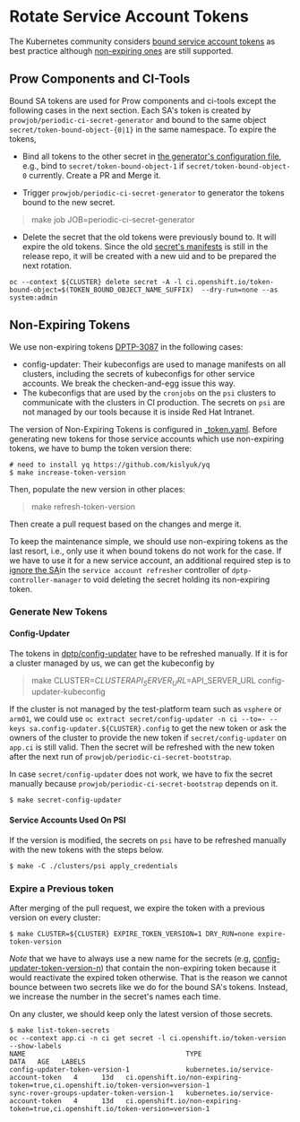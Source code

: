 # Rotate Service Account Tokens

The Kubernetes community considers [bound service account tokens](https://github.com/kubernetes/enhancements/tree/master/keps/sig-auth/1205-bound-service-account-tokens) as best practice although [non-expiring ones](https://kubernetes.io/docs/tasks/configure-pod-container/configure-service-account/#manually-create-a-service-account-api-token) are still supported. 

## Prow Components and CI-Tools
Bound SA tokens are used for Prow components and ci-tools except the following cases in the next section.
Each SA's token is created by `prowjob/periodic-ci-secret-generator` and bound to the same object `secret/token-bound-object-{0|1}` in the same namespace.
To expire the tokens,

- Bind all tokens to the other secret in [the generator's configuration file](../../core-services/ci-secret-generator/_config.yaml), e.g., bind to `secret/token-bound-object-1` if `secret/token-bound-object-0` currently. Create a PR and Merge it.

- Trigger `prowjob/periodic-ci-secret-generator` to generator the tokens bound to the new secret.

> make job JOB=periodic-ci-secret-generator

- Delete the secret that the old tokens were previously bound to. It will expire the old tokens. Since the old [secret's manifests](../../clusters/build-clusters/common/assets/bound-object_secrets.yaml) is still in the release repo, it will be created with a new uid and to be prepared the next rotation.

```console
oc --context ${CLUSTER} delete secret -A -l ci.openshift.io/token-bound-object=$(TOKEN_BOUND_OBJECT_NAME_SUFFIX)  --dry-run=none --as system:admin
```

## Non-Expiring Tokens
We use non-expiring tokens [DPTP-3087](https://issues.redhat.com/browse/DPTP-3087) in the following cases:

- config-updater: Their kubeconfigs are used to manage manifests on all clusters, including the secrets of kubeconfigs for other service accounts. We break the checken-and-egg issue this way.
- The kubeconfigs that are used by the `cronjobs` on the `psi` clusters to communicate with the clusters in CI production. The secrets on `psi` are not managed by our tools because it is inside Red Hat Intranet.

The version of Non-Expiring Tokens is configured in [_token.yaml](../../hack/_token.yaml).
Before generating new tokens for those service accounts which use non-expiring tokens, we have to bump the token version there:

```console
# need to install yq https://github.com/kislyuk/yq
$ make increase-token-version
```

Then, populate the new version in other places:

> make refresh-token-version

Then create a pull request based on the changes and merge it.

To keep the maintenance simple, we should use non-expiring tokens as the last resort, i.e., only use it when bound tokens do not work for the case.
If we have to use it for a new service account, an additional required step is to [ignore the SA](../../clusters/app.ci/assets/dptp-controller-manager.yaml)in the `service account refresher` controller of `dptp-controller-manager` to void deleting the secret holding its non-expiring token.

### Generate New Tokens

#### Config-Updater
The tokens in [dptp/config-updater](https://vault.ci.openshift.org/ui/vault/secrets/kv/show/dptp/config-updater) have to be refreshed manually.
If it is for a cluster managed by us, we can get the kubeconfig by

> make CLUSTER=${CLUSTER} API_SERVER_URL=$API_SERVER_URL config-updater-kubeconfig

If the cluster is not managed by the test-platform team such as `vsphere` or `arm01`, we could use `oc extract secret/config-updater -n ci --to=- --keys sa.config-updater.${CLUSTER}.config` to get the new token or ask the owners of the cluster to provide the new token if `secret/config-updater` on `app.ci` is still valid.
Then the secret will be refreshed with the new token after the next run of `prowjob/periodic-ci-secret-bootstrap`.

In case `secret/config-updater` does not work, we have to fix the secret manually because `prowjob/periodic-ci-secret-bootstrap` depends on it.

```console
$ make secret-config-updater
```

#### Service Accounts Used On PSI
If the version is modified, the secrets on `psi` have to be refreshed manually with the new tokens with the steps below. 

```console
$ make -C ./clusters/psi apply_credentials
```

### Expire a Previous token

After merging of the pull request, we expire the token with a previous version on every cluster:

```console
$ make CLUSTER=${CLUSTER} EXPIRE_TOKEN_VERSION=1 DRY_RUN=none expire-token-version
```

_Note_ that we have to always use a new name for the secrets (e.g, [config-updater-token-version-n](../../clusters/build-clusters/common/prow/admin_config-updater_rbac.yaml)) that contain the non-expiring token because it would reactivate the expired token otherwise.
That is the reason we cannot bounce between two secrets like we do for the bound SA's tokens.
Instead, we increase the number in the secret's names each time.

On any cluster, we should keep only the latest version of those secrets.

```console
$ make list-token-secrets 
oc --context app.ci -n ci get secret -l ci.openshift.io/token-version --show-labels
NAME                                        TYPE                                  DATA   AGE   LABELS
config-updater-token-version-1              kubernetes.io/service-account-token   4      13d   ci.openshift.io/non-expiring-token=true,ci.openshift.io/token-version=version-1
sync-rover-groups-updater-token-version-1   kubernetes.io/service-account-token   4      13d   ci.openshift.io/non-expiring-token=true,ci.openshift.io/token-version=version-1
```
